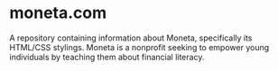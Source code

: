 # moneta.com
A repository containing information about Moneta, specifically its HTML/CSS stylings. Moneta is a nonprofit seeking to empower young individuals by teaching them about financial literacy.
 
